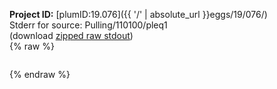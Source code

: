 **Project ID:** [plumID:19.076]({{ '/' | absolute_url }}eggs/19/076/)  
Stderr for source:  Pulling/110100/pleq1   
(download [zipped raw stdout](pleq1.plumed_master.stdout.txt.zip))  
{% raw %}
<pre>
</pre>
{% endraw %}
